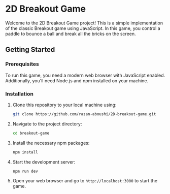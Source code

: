 # 2D Breakout Game

Welcome to the 2D Breakout Game project! This is a simple implementation of the classic Breakout game using JavaScript. In this game, you control a paddle to bounce a ball and break all the bricks on the screen.

## Getting Started

### Prerequisites
To run this game, you need a modern web browser with JavaScript enabled. Additionally, you'll need Node.js and npm installed on your machine.

### Installation
1. Clone this repository to your local machine using:
   ```bash
   git clone https://github.com/razan-aboushi/2D-breakout-game.git
   ```
2. Navigate to the project directory:
   ```bash
   cd breakout-game
   ```
3. Install the necessary npm packages:
   ```bash
   npm install
   ```
4. Start the development server:
   ```bash
   npm run dev
   ```
5. Open your web browser and go to `http://localhost:3000` to start the game.
